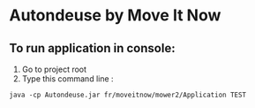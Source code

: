 # Autondeuse by Move It Now

## To run application in console:

1. Go to project root
2. Type this command line :
```
java -cp Autondeuse.jar fr/moveitnow/mower2/Application TEST
```
